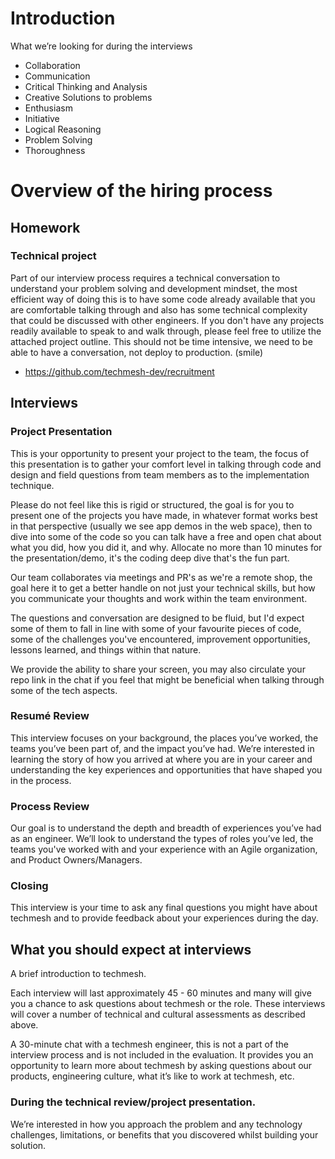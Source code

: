 # Introduction
What we’re looking for during the interviews

* Collaboration
* Communication
* Critical Thinking and Analysis
* Creative Solutions to problems
* Enthusiasm
* Initiative
* Logical Reasoning
* Problem Solving
* Thoroughness

# Overview of the hiring process
## Homework
### Technical project
Part of our interview process requires a technical conversation to understand your problem solving and development mindset, the most efficient way of doing this is to have some code already available that you are comfortable talking through and also has some technical complexity that could be discussed with other engineers. If you don't have any projects readily available to speak to and walk through, please feel free to utilize the attached project outline. This should not be time intensive, we need to be able to have a conversation, not deploy to production. (smile)

* https://github.com/techmesh-dev/recruitment

## Interviews
### Project Presentation
This is your opportunity to present your project to the team, the focus of this presentation is to gather your comfort level in talking through code and design and field questions from team members as to the implementation technique.

Please do not feel like this is rigid or structured, the goal is for you to present one of the projects you have made, in whatever format works best in that perspective (usually we see app demos in the web space), then to dive into some of the code so you can talk have a free and open chat about what you did, how you did it, and why. Allocate no more than 10 minutes for the presentation/demo, it's the coding deep dive that's the fun part.

Our team collaborates via meetings and PR's as we're a remote shop, the goal here it to get a better handle on not just your technical skills, but how you communicate your thoughts and work within the team environment.

The questions and conversation are designed to be fluid, but I'd expect some of them to fall in line with some of your favourite pieces of code, some of the challenges you've encountered, improvement opportunities, lessons learned, and things within that nature. 

We provide the ability to share your screen, you may also circulate your repo link in the chat if you feel that might be beneficial when talking through some of the tech aspects.

### Resumé Review
This interview focuses on your background, the places you’ve worked, the teams you’ve been part of, and the impact you’ve had. We’re interested in learning the story of how you arrived at where you are in your career and understanding the key experiences and opportunities that have shaped you in the process.

### Process Review
Our goal is to understand the depth and breadth of experiences you’ve had as an engineer. We’ll look to understand the types of roles you’ve led, the teams you've worked with and your experience with an Agile organization, and Product Owners/Managers.

### Closing
This interview is your time to ask any final questions you might have about techmesh and to provide feedback about your experiences during the day.

## What you should expect at interviews
A brief introduction to techmesh.

Each interview will last approximately 45 - 60 minutes and many will give you a chance to ask questions about techmesh or the role. These interviews will cover a number of technical and cultural assessments as described above.

A 30-minute chat with a techmesh engineer, this is not a part of the interview process and is not included in the evaluation. It provides you an opportunity to learn more about techmesh by asking questions about our products, engineering culture, what it’s like to work at techmesh, etc.

### During the technical review/project presentation.
We’re interested in how you approach the problem and any technology challenges, limitations, or benefits that you discovered whilst building your solution. 

